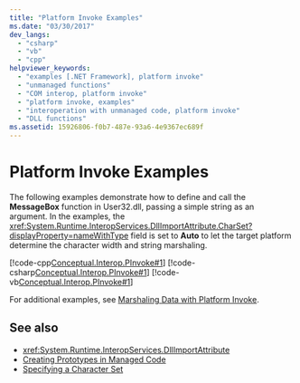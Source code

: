 ```yaml
---
title: "Platform Invoke Examples"
ms.date: "03/30/2017"
dev_langs: 
  - "csharp"
  - "vb"
  - "cpp"
helpviewer_keywords: 
  - "examples [.NET Framework], platform invoke"
  - "unmanaged functions"
  - "COM interop, platform invoke"
  - "platform invoke, examples"
  - "interoperation with unmanaged code, platform invoke"
  - "DLL functions"
ms.assetid: 15926806-f0b7-487e-93a6-4e9367ec689f
---
```

# Platform Invoke Examples
The following examples demonstrate how to define and call the **MessageBox** function in User32.dll, passing a simple string as an argument. In the examples, the <xref:System.Runtime.InteropServices.DllImportAttribute.CharSet?displayProperty=nameWithType> field is set to **Auto** to let the target platform determine the character width and string marshaling.  
  
 [!code-cpp[Conceptual.Interop.PInvoke#1](../../../samples/snippets/cpp/VS_Snippets_CLR/Conceptual.Interop.PInvoke/cpp/Example.cpp#1)] 
 [!code-csharp[Conceptual.Interop.PInvoke#1](../../../samples/snippets/csharp/VS_Snippets_CLR/Conceptual.Interop.PInvoke/cs/Example1.cs#1)] 
 [!code-vb[Conceptual.Interop.PInvoke#1](../../../samples/snippets/visualbasic/VS_Snippets_CLR/Conceptual.Interop.PInvoke/vb/Example1.vb#1)]  
  
 For additional examples, see [Marshaling Data with Platform Invoke](marshaling-data-with-platform-invoke.md).  
  
## See also

- <xref:System.Runtime.InteropServices.DllImportAttribute>
- [Creating Prototypes in Managed Code](creating-prototypes-in-managed-code.md)
- [Specifying a Character Set](specifying-a-character-set.md)
